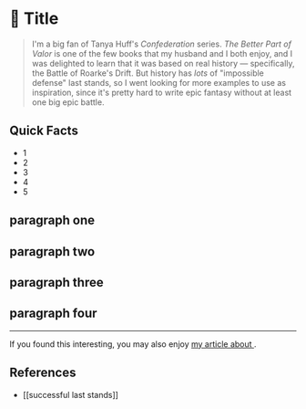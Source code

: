 # 📗 Title

> I'm a big fan of Tanya Huff's _Confederation_ series. _The Better Part of Valor_ is one of the few books that my husband and I both enjoy, and I was delighted to learn that it was based on real history — specifically, the Battle of Roarke's Drift. But history has _lots_ of "impossible defense" last stands, so I went looking for more examples to use as inspiration, since it's pretty hard to write epic fantasy without at least one big epic battle. 

## Quick Facts
 
* 1
* 2
* 3
* 4
* 5

## paragraph one 

## paragraph two

## paragraph three

## paragraph four

* * * 

<div class=infobox>If you found this interesting, you may also enjoy <a href="">my article about </a>.</div>

## References

* [[successful last stands]]